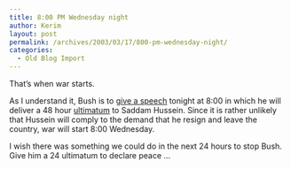 ```yaml
---
title: 8:00 PM Wednesday night
author: Kerim
layout: post
permalink: /archives/2003/03/17/800-pm-wednesday-night/
categories:
  - Old Blog Import
---
```

That&#8217;s when war starts. 

As I understand it, Bush is to <a href="http://www.msnbc.com/news/842500.asp?0cv=CA01" onclick="_gaq.push(['_trackEvent', 'outbound-article', 'http://www.msnbc.com/news/842500.asp?0cv=CA01', 'give a speech']);" >give a speech</a> tonight at 8:00 in which he will deliver a 48 hour <a href="http://news.bbc.co.uk/2/low/middle_east/2857789.stm" onclick="_gaq.push(['_trackEvent', 'outbound-article', 'http://news.bbc.co.uk/2/low/middle_east/2857789.stm', 'ultimatum']);" >ultimatum</a> to Saddam Hussein. Since it is rather unlikely that Hussein will comply to the demand that he resign and leave the country, war will start 8:00 Wednesday.

I wish there was something we could do in the next 24 hours to stop Bush. Give him a 24 ultimatum to declare peace &#8230;

